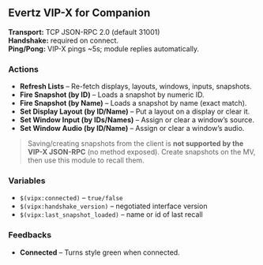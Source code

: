 ## Evertz VIP-X for Companion

**Transport:** TCP JSON-RPC 2.0 (default 31001)  
**Handshake:** required on connect.  
**Ping/Pong:** VIP-X pings ~5s; module replies automatically.

### Actions
- **Refresh Lists** – Re-fetch displays, layouts, windows, inputs, snapshots.
- **Fire Snapshot (by ID)** – Loads a snapshot by numeric ID.
- **Fire Snapshot (by Name)** – Loads a snapshot by name (exact match).
- **Set Display Layout (by ID/Name)** – Put a layout on a display or clear it.
- **Set Window Input (by IDs/Names)** – Assign or clear a window’s source.
- **Set Window Audio (by ID/Name)** – Assign or clear a window’s audio.

> Saving/creating snapshots from the client is **not supported by the VIP-X JSON-RPC** (no method exposed). Create snapshots on the MV, then use this module to recall them.

### Variables
- `$(vipx:connected)` – `true/false`
- `$(vipx:handshake_version)` – negotiated interface version
- `$(vipx:last_snapshot_loaded)` – name or id of last recall

### Feedbacks
- **Connected** – Turns style green when connected.

